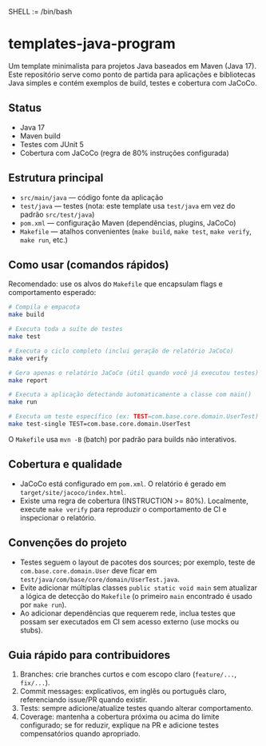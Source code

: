 SHELL := /bin/bash
# templates-java-program

Um template minimalista para projetos Java baseados em Maven (Java 17). Este repositório
serve como ponto de partida para aplicações e bibliotecas Java simples e contém exemplos
de build, testes e cobertura com JaCoCo.

## Status
- Java 17
- Maven build
- Testes com JUnit 5
- Cobertura com JaCoCo (regra de 80% instruções configurada)

## Estrutura principal
- `src/main/java` — código fonte da aplicação
- `test/java` — testes (nota: este template usa `test/java` em vez do padrão `src/test/java`)
- `pom.xml` — configuração Maven (dependências, plugins, JaCoCo)
- `Makefile` — atalhos convenientes (`make build`, `make test`, `make verify`, `make run`, etc.)

## Como usar (comandos rápidos)
Recomendado: use os alvos do `Makefile` que encapsulam flags e comportamento esperado:

```bash
# Compila e empacota
make build

# Executa toda a suíte de testes
make test

# Executa o ciclo completo (inclui geração de relatório JaCoCo)
make verify

# Gera apenas o relatório JaCoCo (útil quando você já executou testes)
make report

# Executa a aplicação detectando automaticamente a classe com main()
make run

# Executa um teste específico (ex: TEST=com.base.core.domain.UserTest)
make test-single TEST=com.base.core.domain.UserTest
```

O `Makefile` usa `mvn -B` (batch) por padrão para builds não interativos.

## Cobertura e qualidade
- JaCoCo está configurado em `pom.xml`. O relatório é gerado em `target/site/jacoco/index.html`.
- Existe uma regra de cobertura (INSTRUCTION >= 80%). Localmente, execute `make verify` para
  reproduzir o comportamento de CI e inspecionar o relatório.

## Convenções do projeto
- Testes seguem o layout de pacotes dos sources; por exemplo, teste de
  `com.base.core.domain.User` deve ficar em `test/java/com/base/core/domain/UserTest.java`.
- Evite adicionar múltiplas classes `public static void main` sem atualizar a lógica
  de detecção do `Makefile` (o primeiro `main` encontrado é usado por `make run`).
- Ao adicionar dependências que requerem rede, inclua testes que possam ser executados
  em CI sem acesso externo (use mocks ou stubs).

## Guia rápido para contribuidores
1. Branches: crie branches curtos e com escopo claro (`feature/...`, `fix/...`).
2. Commit messages: explicativos, em inglês ou português claro, referenciando issue/PR quando existir.
3. Tests: sempre adicione/atualize testes quando alterar comportamento.
4. Coverage: mantenha a cobertura próxima ou acima do limite configurado; se for reduzir,
   explique na PR e adicione testes compensatórios quando apropriado.


